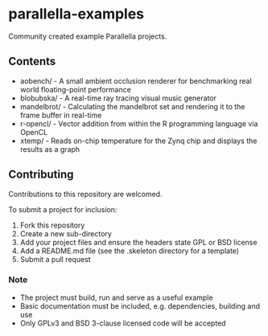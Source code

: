 # parallella-examples

Community created example Parallella projects.

## Contents

* aobench/ - A small ambient occlusion renderer for benchmarking real world floating-point performance
* blobubska/ - A real-time ray tracing visual music generator
* mandelbrot/ - Calculating the mandelbrot set and rendering it to the frame buffer in real-time
* r-opencl/ - Vector addition from within the R programming language via OpenCL
* xtemp/ - Reads on-chip temperature for the Zynq chip and displays the results as a graph

## Contributing

Contributions to this repository are welcomed.

To submit a project for inclusion:

1. Fork this repository
2. Create a new sub-directory 
3. Add your project files and ensure the headers state GPL or BSD license
4. Add a README.md file (see the .skeleton directory for a template)
5. Submit a pull request

### Note

* The project must build, run and serve as a useful example
* Basic documentation must be included, e.g. dependencies, building and use
* Only GPLv3 and BSD 3-clause licensed code will be accepted

